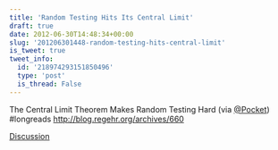 ```yaml
---
title: 'Random Testing Hits Its Central Limit'
draft: true
date: 2012-06-30T14:48:34+00:00
slug: '201206301448-random-testing-hits-central-limit'
is_tweet: true
tweet_info:
  id: '218974293151850496'
  type: 'post'
  is_thread: False
---
```




The Central Limit Theorem Makes Random Testing Hard (via [@Pocket](https://x.com/Pocket)) #longreads <http://blog.regehr.org/archives/660>

[Discussion](https://x.com/sytelus/status/218974293151850496)
